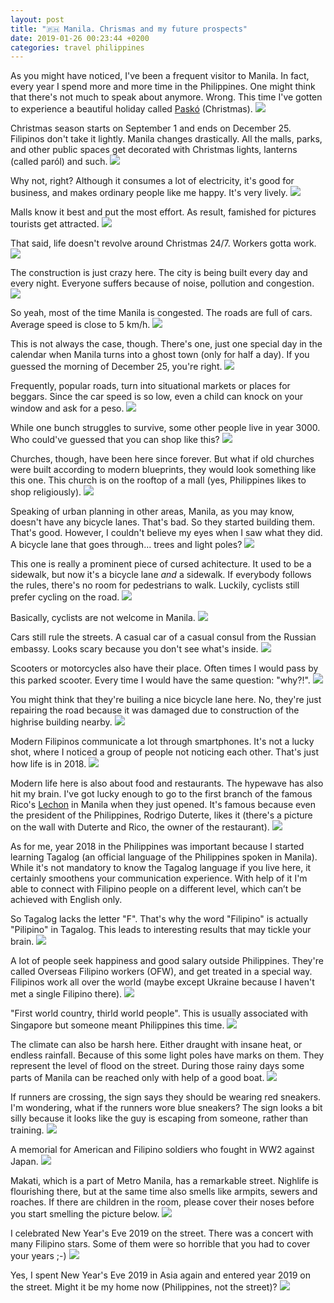 ```yaml
---
layout: post
title: "🇵🇭 Manila. Chrismas and my future prospects"
date: 2019-01-26 00:23:44 +0200
categories: travel philippines
---
```


As you might have noticed, I've been a frequent visitor to Manila. In fact,
every year I spend more and more time in the Philippines. One might think that
there's not much to speak about anymore. Wrong.
This time I've gotten to experience a beautiful holiday called
[Paskó](https://en.wikipedia.org/wiki/Christmas_in_the_Philippines) (Christmas).
<img src="https://imgur.com/S0d6geg.jpg"/>

Christmas season starts on September 1 and ends on December 25. Filipinos don't
take it lightly. Manila changes drastically. All the malls, parks, and other
public spaces get decorated with Christmas lights, lanterns (called paról) and
such.
<img src="https://imgur.com/qrrR6FF.jpg">

Why not, right? Although it consumes a lot of electricity, it's good for
business, and makes ordinary people like me happy. It's very lively.
<img src="https://imgur.com/FtFRrxY.jpg">

Malls know it best and put the most effort. As result, famished for pictures
tourists get attracted.
<img src="/assets/images/i.png" data-echo="https://imgur.com/totVe3E.jpg"/>

That said, life doesn't revolve around Christmas 24/7. Workers gotta work.
<img src="/assets/images/i.png" data-echo="https://imgur.com/qfTKFx2.jpg"/>

The construction is just crazy here. The city is being built every day and
every night. Everyone suffers because of noise, pollution and congestion.
<img src="/assets/images/i.png" data-echo="https://imgur.com/8oab58F.jpg"/>

So yeah, most of the time Manila is congested. The roads are full of
cars. Average speed is close to 5 km/h.
<img src="/assets/images/i.png" data-echo="https://imgur.com/QQj1luY.jpg"/>

This is not always the case, though. There's one, just one special day in the
calendar when Manila turns into a ghost town (only for half a day). If you
guessed the morning of December 25, you're right.
<img src="/assets/images/i.png" data-echo="https://imgur.com/StOISkO.jpg"/>

Frequently, popular roads, turn into situational markets or places for
beggars. Since the car speed is so low, even a child can knock on your window
and ask for a peso.
<img src="/assets/images/i.png" data-echo="https://imgur.com/2qSSwEg.jpg"/>

While one bunch struggles to survive, some other people live in year 3000. Who
could've guessed that you can shop like this?
<img src="/assets/images/i.png" data-echo="https://imgur.com/GqE5eMp.jpg"/>

Churches, though, have been here since forever. But what if old churches were
built according to modern blueprints, they would look something like this
one. This church is on the rooftop of a mall (yes, Philippines likes to shop
religiously).
<img src="/assets/images/i.png" data-echo="https://imgur.com/5bmjDfJ.jpg"/>

Speaking of urban planning in other areas, Manila, as you may know, doesn't have
any bicycle lanes. That's bad. So they started building them. That's
good. However, I couldn't believe my eyes when I saw what they did. A bicycle
lane that goes through... trees and light poles?
<img src="/assets/images/i.png" data-echo="https://imgur.com/X1rDwFm.jpg"/>

This one is really a prominent piece of cursed achitecture. It used to be a
sidewalk, but now it's a bicycle lane _and_ a sidewalk. If everybody follows the
rules, there's no room for pedestrians to walk. Luckily, cyclists still prefer
cycling on the road.
<img src="/assets/images/i.png" data-echo="https://imgur.com/NnsZaec.jpg"/>

Basically, cyclists are not welcome in Manila.
<img src="/assets/images/i.png" data-echo="https://imgur.com/9yZZK5T.jpg"/>

Cars still rule the streets. A casual car of a casual consul from the Russian
embassy. Looks scary because you don't see what's inside.
<img src="/assets/images/i.png" data-echo="https://imgur.com/BprnOHe.jpg"/>

Scooters or motorcycles also have their place. Often times I would pass by this
parked scooter. Every time I would have the same question: "why?!".
<img src="/assets/images/i.png" data-echo="https://imgur.com/iSbAvlJ.jpg"/>

You might think that they're builing a nice bicycle lane here. No, they're just
repairing the road because it was damaged due to construction of the highrise
building nearby.
<img src="/assets/images/i.png" data-echo="https://imgur.com/jKH5fPm.jpg"/>

Modern Filipinos communicate a lot through smartphones. It's not a lucky shot,
where I noticed a group of people not noticing each other. That's just how life
is in 2018.
<img src="/assets/images/i.png" data-echo="https://imgur.com/e16UdGy.jpg"/>

Modern life here is also about food and restaurants. The hypewave has also hit
my brain. I've got lucky enough to go to the first branch of the famous Rico's
[Lechon](https://en.wikipedia.org/wiki/Lechon) in Manila when they just
opened. It's famous because even the president of the Philippines, Rodrigo
Duterte, likes it (there's a picture on the wall with Duterte and Rico, the
owner of the restaurant).
<img src="/assets/images/i.png" data-echo="https://imgur.com/OKcbHrL.jpg"/>

As for me, year 2018 in the Philippines was important because I started learning
Tagalog (an official language of the Philippines spoken in Manila). While it's
not mandatory to know the Tagalog language if you live here, it certainly
smoothens your communication experience. With help of it I'm able to connect
with Filipino people on a different level, which can’t be achieved with English
only.

So Tagalog lacks the letter "F". That's why the word "Filipino" is actually
"Pilipino" in Tagalog. This leads to interesting results that may tickle your
brain.
<img src="/assets/images/i.png" data-echo="https://imgur.com/TkpsEpX.jpg"/>

A lot of people seek happiness and good salary outside Philippines. They're
called Overseas Filipino workers (OFW), and get treated in a special
way. Filipinos work all over the world (maybe except Ukraine because I haven't
met a single Filipino there).
<img src="/assets/images/i.png" data-echo="https://imgur.com/KrOwret.jpg"/>

"First world country, thirld world people". This is usually associated with
Singapore but someone meant Philippines this time.
<img src="/assets/images/i.png" data-echo="https://imgur.com/mQXZpuZ.jpg"/>

The climate can also be harsh here. Either draught with insane heat, or endless
rainfall. Because of this some light poles have marks on them. They represent
the level of flood on the street. During those rainy days some parts of Manila
can be reached only with help of a good boat.
<img src="/assets/images/i.png" data-echo="https://imgur.com/hHFdOCN.jpg"/>

If runners are crossing, the sign says they should be wearing red sneakers. I'm
wondering, what if the runners wore blue sneakers? The sign looks a bit silly
because it looks like the guy is escaping from someone, rather than training.
<img src="/assets/images/i.png" data-echo="https://imgur.com/5BmJSqY.jpg"/>

A memorial for American and Filipino soldiers who fought in WW2 against Japan.
<img src="/assets/images/i.png" data-echo="https://imgur.com/5SzJ0Wf.jpg"/>

Makati, which is a part of Metro Manila, has a remarkable street. Nighlife is
flourishing there, but at the same time also smells like armpits, sewers and
roaches. If there are children in the room, please cover their noses before you
start smelling the picture below.
<img src="/assets/images/i.png" data-echo="https://imgur.com/RUFsAL3.jpg"/>

I celebrated New Year's Eve 2019 on the street. There was a concert with many
Filipino stars. Some of them were so horrible that you had to cover your years
;-)
<img src="/assets/images/i.png" data-echo="https://imgur.com/XHiuyKg.jpg"/>

Yes, I spent New Year's Eve 2019 in Asia again and entered year 2019 on the
street. Might it be my home now (Philippines, not the street)?
<img src="/assets/images/i.png" data-echo="https://imgur.com/EGEyzrW.jpg"/>
